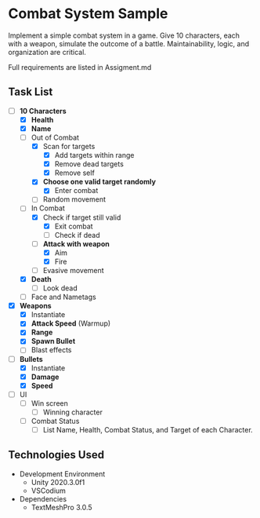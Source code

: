 # Combat System Sample

Implement a simple combat system in a game.  Give 10 characters, each with a weapon, simulate the outcome of a battle.  Maintainability, logic, and organization are critical.

Full requirements are listed in Assigment.md

## Task List
* [ ] **10 Characters**
    * [X] **Health**
    * [X] **Name**
    * [ ] Out of Combat
        * [X] Scan for targets
            * [X] Add targets within range
            * [X] Remove dead targets
            * [X] Remove self
        * [X] **Choose one valid target randomly**
            * [X] Enter combat
        * [ ] Random movement
    * [ ] In Combat
        * [X] Check if target still valid
            * [X] Exit combat
            * [ ] Check if dead
        * [ ] **Attack with weapon**
            * [X] Aim
            * [X] Fire
        * [ ] Evasive movement
    * [X] **Death**
        * [ ] Look dead
    * [ ] Face and Nametags
* [X] **Weapons**
    * [X] Instantiate
    * [X] **Attack Speed** (Warmup)
    * [X] **Range**
    * [X] **Spawn Bullet**
    * [ ] Blast effects
* [ ] **Bullets**
    * [x] Instantiate
    * [X] **Damage**
    * [X] **Speed**
* [ ] UI
    * [ ] Win screen
        * [ ] Winning character
    * [ ] Combat Status
        * [ ] List Name, Health, Combat Status, and Target of each Character.

## Technologies Used
* Development Environment
    * Unity 2020.3.0f1
    * VSCodium
* Dependencies
    * TextMeshPro 3.0.5